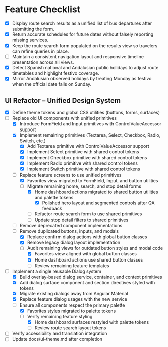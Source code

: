 # Feature Checklist

- [x] Display route search results as a unified list of bus departures after submitting the form.
- [x] Return accurate schedules for future dates without falsely reporting missing services.
- [x] Keep the route search form populated on the results view so travelers can refine queries in place.
- [ ] Maintain a consistent navigation layout and responsive timeline presentation across all views.
- [x] Detect Spanish national and Andalusian public holidays to adjust route timetables and highlight festivo coverage.
- [x] Mirror Andalusian observed holidays by treating Monday as festivo when the official date falls on Sunday.

## UI Refactor – Unified Design System
- [x] Define theme tokens and global CSS utilities (buttons, forms, surfaces)
- [ ] Replace old UI components with unified primitives
  - [x] Introduce FormField and Input primitives with ControlValueAccessor support
  - [x] Implement remaining primitives (Textarea, Select, Checkbox, Radio, Switch, etc.)
    - [x] Add Textarea primitive with ControlValueAccessor support
    - [x] Implement Select primitive with shared control tokens
    - [x] Implement Checkbox primitive with shared control tokens
    - [x] Implement Radio primitive with shared control tokens
    - [x] Implement Switch primitive with shared control tokens
  - [ ] Replace feature screens to use unified primitives
    - [x] Favorites view migrated to FormField, Input, and button utilities
    - [ ] Migrate remaining home, search, and stop detail forms
      - [x] Home dashboard actions migrated to shared button utilities and palette tokens
        - [x] Polished hero layout and segmented controls after QA feedback
      - [ ] Refactor route search form to use shared primitives
      - [ ] Update stop detail filters to shared primitives
  - [ ] Remove deprecated component implementations
  - [ ] Remove duplicated buttons, inputs, and modals
    - [x] Replace confirm dialog actions with global button classes
    - [x] Remove legacy dialog layout implementation
    - [ ] Audit remaining views for outdated button styles and modal code
      - [x] Favorites view aligned with global button classes
      - [x] Home dashboard actions use shared button classes
      - [ ] Review remaining feature templates
- [ ] Implement a single reusable Dialog system
  - [x] Build overlay-based dialog service, container, and context primitives
  - [x] Add dialog surface component and section directives styled with tokens
  - [x] Migrate existing dialogs away from Angular Material
  - [x] Replace feature dialog usages with the new service
  - [ ] Ensure all components respect the primary palette
    - [x] Favorites styles migrated to palette tokens
    - [ ] Verify remaining feature styling
      - [x] Home dashboard surfaces restyled with palette tokens
      - [ ] Review route search layout tokens
- [ ] Verify accessibility and translation integration
- [ ] Update docs/ui-theme.md after completion
